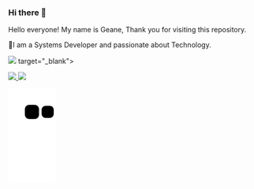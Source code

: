 ### Hi there 👋
 <p>Hello everyone! My name is Geane,  Thank you for visiting this repository.</p>
 <p> 🔭I am a Systems Developer and passionate about Technology.</p>
 <div>

[<img src="https://img.shields.io/badge/linkedin-%230077B5.svg?&style=for-the-badge&logo=linkedin&logoColor=white" />](https://www.linkedin.com/in/geane-ferreira-pereira-nijige) 
target="_blank"></a>
</div>
<div>
 
<a href="https://github.com/nijige">
<img height="180em" src="https://github-readme-stats.vercel.app/api/top-langs/?username=nijige&layout=compact&langs_count=7&theme=dracula"/>
<img height="180em" src="https://github-readme-stats.vercel.app/api?username=nijige&show_icons=true&theme=dracula&include_all_commits=true&count_private=true"/>
</div>



![Snake animation](https://github.com/nijige/nijige/blob/output/github-contribution-grid-snake.svg)


